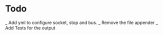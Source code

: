 # Todo

_ Add yml to configure socket, stop and bus.
_ Remove the file appender
_ Add Tests for the output
